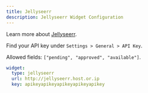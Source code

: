 ```yaml
---
title: Jellyseerr
description: Jellyseerr Widget Configuration
---
```


Learn more about [Jellyseerr](https://github.com/Fallenbagel/jellyseerr).

Find your API key under `Settings > General > API Key`.

Allowed fields: `["pending", "approved", "available"]`.

```yaml
widget:
  type: jellyseerr
  url: http://jellyseerr.host.or.ip
  key: apikeyapikeyapikeyapikeyapikey
```
